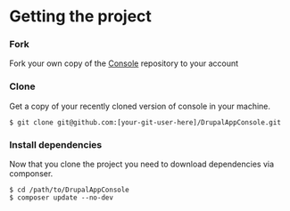 # Getting the project

### Fork
Fork your own copy of the [Console](https://github.com/hechoendrupal/DrupalAppConsole/fork) repository to your account

### Clone
Get a copy of your recently cloned version of console in your machine.
```
$ git clone git@github.com:[your-git-user-here]/DrupalAppConsole.git
```

### Install dependencies
Now that you clone the project you need to download dependencies via componser.

```
$ cd /path/to/DrupalAppConsole
$ composer update --no-dev
```
